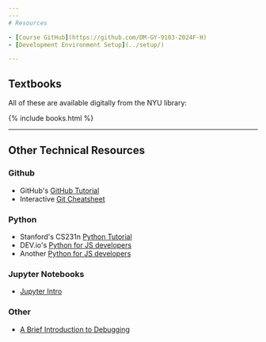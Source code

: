 ```yaml
---
---
# Resources

- [Course GitHub](https://github.com/DM-GY-9103-2024F-H)
- [Development Environment Setup](../setup/)

---
```


## Textbooks

All of these are available digitally from the NYU library:

{% include books.html %}

---

## Other Technical Resources

### Github

- GitHub's [GitHub Tutorial](https://docs.github.com/en/get-started/quickstart/hello-world)
- Interactive [Git Cheatsheet](https://ndpsoftware.com/git-cheatsheet.html)

### Python
- Stanford's CS231n [Python Tutorial](https://cs231n.github.io/python-numpy-tutorial/)
- DEV.io's [Python for JS developers](https://dev.to/kachiic/learn-python-as-a-javascript-developer-422j)
- Another [Python for JS developers](https://www.valentinog.com/blog/python-for-js/)

### Jupyter Notebooks
- [Jupyter Intro](https://jupyter.org/try-jupyter/notebooks/?path=notebooks/Intro.ipynb)

### Other
- [A Brief Introduction to Debugging](https://vimeo.com/channels/debugging)
